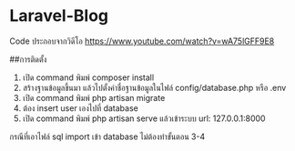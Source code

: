 # Laravel-Blog
Code ประกอบจากวิดีโอ https://www.youtube.com/watch?v=wA75lGFF9E8

##การติดตั้ง

1. เปิด command พิมพ์ composer install
2. สร้างฐานข้อมูลขึ้นมา แล้วไปตั้งค่าชื่อฐานข้อมูลในไฟล์ config/database.php หรือ .env
3. เปิด command พิมพ์ php artisan migrate
4. ต้อง insert user เองไปที่ database
5. เปิด command พิมพ์ php artisan serve แล้วเข้าระบบ url: 127.0.0.1:8000

กรณีที่เอาไฟล์ sql import เข้า database ไม่ต้องทำขั้นตอน 3-4